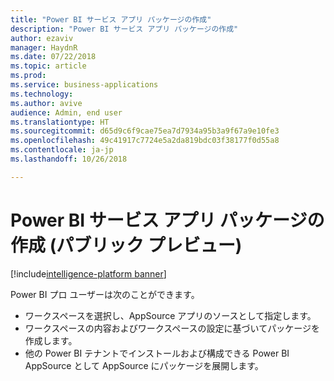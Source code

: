 ```yaml
---
title: "Power BI サービス アプリ パッケージの作成"
description: "Power BI サービス アプリ パッケージの作成"
author: ezaviv
manager: HaydnR
ms.date: 07/22/2018
ms.topic: article
ms.prod: 
ms.service: business-applications
ms.technology: 
ms.author: avive
audience: Admin, end user
ms.translationtype: HT
ms.sourcegitcommit: d65d9c6f9cae75ea7d7934a95b3a9f67a9e10fe3
ms.openlocfilehash: 49c41917c7724e5a2da819bdc03f38177f0d55a8
ms.contentlocale: ja-jp
ms.lasthandoff: 10/26/2018

---
```

# <a name="create-a-power-bi-service-app-package-public-preview"></a>Power BI サービス アプリ パッケージの作成 (パブリック プレビュー)

[!include[intelligence-platform banner](../../includes/intelligence-platform.md)]



Power BI プロ ユーザーは次のことができます。

- ワークスペースを選択し、AppSource アプリのソースとして指定します。
- ワークスペースの内容およびワークスペースの設定に基づいてパッケージを作成します。 
- 他の Power BI テナントでインストールおよび構成できる Power BI AppSource として AppSource にパッケージを展開します。

